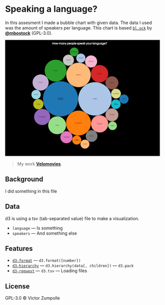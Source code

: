 # Speaking a language?

In this assesment I made a bubble chart with given data. The data I used was the amount of speakers per language. This chart is based [`bl.ock`](https://bl.ocks.org/mbostock/4063269) by
[**@mbostock**](https://github.com/mbostock) (GPL-3.0).

![Preview image](preview.png)
> My work
> [**Velomovies**](https://velomovies.github.io/fe3-assessment-1/).

## Background

I did something in this file

## Data

d3 is using a tsv (tab-separated value) file to make a visualization.
* `language` — Is something
* `speakers` — And something else

## Features
*   [`d3-format`](https://github.com/d3/d3-format#api-reference)
    — `d3.format([number])`
*   [`d3-hierarchy`](https://github.com/d3/d3-hierarchy#api-reference)
    — `d3.hierarchy(data[, children])`
    — `d3.pack`
*   [`d3-request`](https://github.com/d3/d3-request#api-reference)
    — `d3.tsv`
    — Loading files

## License

GPL-3.0 © Victor Zumpolle
